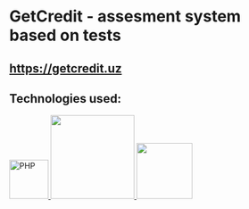 # GetCredit - assesment system based on tests
## https://getcredit.uz
## Technologies used:

<div>
    <a href="https://php.net" target="_blank">
        <img
            alt="PHP"
            src="https://www.php.net/images/logos/new-php-logo.svg"
            height="70">
    </a>
    <a href="https://laravel.com" target="_blank">
      <img src="https://raw.githubusercontent.com/laravel/art/master/logo-lockup/5%20SVG/2%20CMYK/1%20Full%20Color/laravel-logolockup-cmyk-red.svg" height="150">
    </a>
    <a href="https://www.algolia.com/" target="_blank">
      <img src="https://avatars.githubusercontent.com/u/2034458?s=200&v=4" height="100">
    </a>
  
</div>

